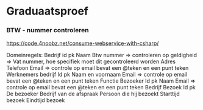 # Graduaatsproef

### BTW - nummer controleren
https://code.4noobz.net/consume-webservice-with-csharp/

Domeinregels:
Bedrijf 
 id pk
Naam
Btw nummer => controleren op geldigheid => Vat nummer, hoe specifiek moet dit gecontroleerd worden
Adres 
Telefoon
Email => controle op email bevat een @teken en een punt teken
Werknemers bedrijf
Id pk
Naam en voornaam
Email => controle op email bevat een @teken en een punt teken
Functie 
Bezoeker
Id pk
Naam
Email => controle op email bevat een @teken en een punt teken
Bedrijf 
Bezoek 
Id pk
De bezoeker
Bedrijf van de afspraak
Persoon die hij bezoekt
Starttijd bezoek
Eindtijd bezoek
